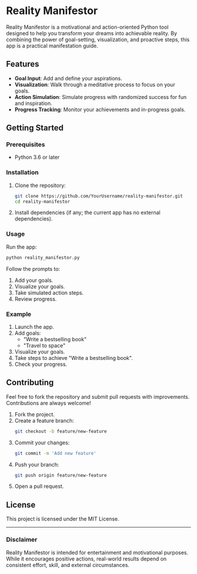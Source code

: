 # Reality Manifestor

Reality Manifestor is a motivational and action-oriented Python tool designed to help you transform your dreams into achievable reality. By combining the power of goal-setting, visualization, and proactive steps, this app is a practical manifestation guide.

## Features

- **Goal Input**: Add and define your aspirations.
- **Visualization**: Walk through a meditative process to focus on your goals.
- **Action Simulation**: Simulate progress with randomized success for fun and inspiration.
- **Progress Tracking**: Monitor your achievements and in-progress goals.

## Getting Started

### Prerequisites
- Python 3.6 or later

### Installation
1. Clone the repository:
   ```bash
   git clone https://github.com/YourUsername/reality-manifestor.git
   cd reality-manifestor
   ```
2. Install dependencies (if any; the current app has no external dependencies).

### Usage
Run the app:
```bash
python reality_manifestor.py
```

Follow the prompts to:
1. Add your goals.
2. Visualize your goals.
3. Take simulated action steps.
4. Review progress.

### Example
1. Launch the app.
2. Add goals:
   - "Write a bestselling book"
   - "Travel to space"
3. Visualize your goals.
4. Take steps to achieve "Write a bestselling book".
5. Check your progress.

## Contributing
Feel free to fork the repository and submit pull requests with improvements. Contributions are always welcome!

1. Fork the project.
2. Create a feature branch:
   ```bash
   git checkout -b feature/new-feature
   ```
3. Commit your changes:
   ```bash
   git commit -m 'Add new feature'
   ```
4. Push your branch:
   ```bash
   git push origin feature/new-feature
   ```
5. Open a pull request.

## License
This project is licensed under the MIT License.

---

### Disclaimer
Reality Manifestor is intended for entertainment and motivational purposes. While it encourages positive actions, real-world results depend on consistent effort, skill, and external circumstances.
